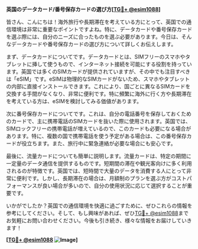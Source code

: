**英国のデータカード/番号保存カードの選び方[[TG💪+ @esim1088](https://t.me/s/esim1088)]**

皆さん、こんにちは！海外旅行や長期滞在を考えている方にとって、英国での通信環境は非常に重要なポイントですよね。特に、データカードや番号保存カードを選ぶ際には、自分のニーズに合ったものを選ぶ必要があります。今日は、そんなデータカードや番号保存カードの選び方について詳しくお伝えします。

まず、データカードについてです。データカードとは、SIMフリーのスマホやタブレットに挿して使うもので、インターネット接続を可能にする役割を持っています。英国では多くのSIMカードが提供されていますが、その中でも注目すべきは「eSIM」です。eSIMは物理的なSIMカードがないため、スマホやタブレットの内部に直接インストールできます。これにより、国ごとに異なるSIMカードを交換する手間がなくなり、非常に便利です。特に頻繁に海外に行く方や長期滞在を考えている方は、eSIMを検討してみる価値があります。

次に番号保存カードについてです。これは、自分の電話番号を保存しておくためのカードで、主に携帯電話のSIMカードを抜いた際に使用されます。英国では、SIMロックフリーの携帯電話が増えているので、このカードも必要になる場合があります。特に、複数の国で携帯電話を使う予定がある場合は、この番号保存カードが役立ちます。また、旅行中に緊急連絡が必要な場合にも安心です。

最後に、流量カードについても簡単に説明します。流量カードは、特定の期間に一定量のデータ通信を提供するものです。短期間の滞在や観光客向けに多く利用されるのが特徴です。英国では、短時間で大量のデータを消費する人にとって非常に便利です。しかし、長期滞在の場合は、月額制のプランを選ぶ方がコストパフォーマンスが良い場合が多いので、自分の使用状況に応じて選択することが重要です。

いかがでしたか？英国での通信環境を快適に過ごすために、ぜひこれらの情報を参考にしてください。そして、もし興味があれば、ぜひ[TG💪+ @esim1088](https://t.me/s/esim1088)までお気軽にお問い合わせください。今後も引き続き、様々な情報をお届けしていきます！

**[[TG💪+ @esim1088](https://t.me/s/esim1088) ![Image](https://i.postimg.cc/Y0z9fWf4/image.png)]**